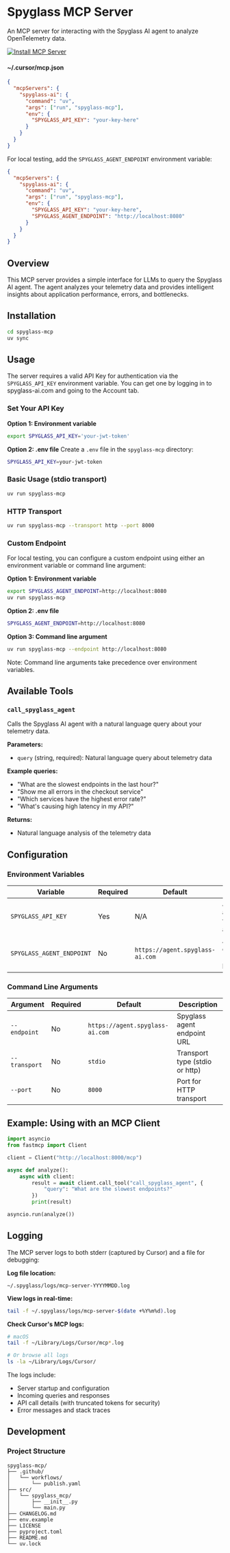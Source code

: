# Spyglass MCP Server

An MCP server for interacting with the Spyglass AI agent to analyze OpenTelemetry data.

[![Install MCP Server](https://cursor.com/deeplink/mcp-install-dark.svg)](cursor://anysphere.cursor-deeplink/mcp/install?name=spyglass-AI&config=eyJlbnYiOnsiU1BZR0xBU1NfQVBJX0tFWSI6InlvdXIta2V5LWhlcmUifSwiY29tbWFuZCI6InV2IHJ1biBzcHlnbGFzcy1tY3AifQ%3D%3D)

#### ~/.cursor/mcp.json
```json
{
  "mcpServers": {
    "spyglass-ai": {
      "command": "uv",
      "args": ["run", "spyglass-mcp"],
      "env": {
        "SPYGLASS_API_KEY": "your-key-here"
      }
    }
  }
}
```

For local testing, add the `SPYGLASS_AGENT_ENDPOINT` environment variable:
```json
{
  "mcpServers": {
    "spyglass-ai": {
      "command": "uv",
      "args": ["run", "spyglass-mcp"],
      "env": {
        "SPYGLASS_API_KEY": "your-key-here",
        "SPYGLASS_AGENT_ENDPOINT": "http://localhost:8080"
      }
    }
  }
}
```

## Overview

This MCP server provides a simple interface for LLMs to query the Spyglass AI agent. The agent analyzes your telemetry data and provides intelligent insights about application performance, errors, and bottlenecks.

## Installation

```bash
cd spyglass-mcp
uv sync
```

## Usage

The server requires a valid API Key for authentication via the `SPYGLASS_API_KEY` environment variable. You can get one by logging in to spyglass-ai.com and going to the Account tab.

### Set Your API Key

**Option 1: Environment variable**
```bash
export SPYGLASS_API_KEY='your-jwt-token'
```

**Option 2: .env file**
Create a `.env` file in the `spyglass-mcp` directory:
```bash
SPYGLASS_API_KEY=your-jwt-token
```

### Basic Usage (stdio transport)

```bash
uv run spyglass-mcp
```

### HTTP Transport

```bash
uv run spyglass-mcp --transport http --port 8000
```

### Custom Endpoint

For local testing, you can configure a custom endpoint using either an environment variable or command line argument:

**Option 1: Environment variable**
```bash
export SPYGLASS_AGENT_ENDPOINT=http://localhost:8080
uv run spyglass-mcp
```

**Option 2: .env file**
```bash
SPYGLASS_AGENT_ENDPOINT=http://localhost:8080
```

**Option 3: Command line argument**
```bash
uv run spyglass-mcp --endpoint http://localhost:8080
```

Note: Command line arguments take precedence over environment variables.

## Available Tools

### `call_spyglass_agent`

Calls the Spyglass AI agent with a natural language query about your telemetry data.

**Parameters:**
- `query` (string, required): Natural language query about telemetry data

**Example queries:**
- "What are the slowest endpoints in the last hour?"
- "Show me all errors in the checkout service"
- "Which services have the highest error rate?"
- "What's causing high latency in my API?"

**Returns:**
- Natural language analysis of the telemetry data


## Configuration

### Environment Variables

| Variable | Required | Default | Description |
|----------|----------|---------|-------------|
| `SPYGLASS_API_KEY` | Yes | N/A | API Key for authentication with Spyglass agent |
| `SPYGLASS_AGENT_ENDPOINT` | No | `https://agent.spyglass-ai.com` | Agent endpoint URL (useful for local testing) |

### Command Line Arguments

| Argument | Required | Default | Description |
|----------|----------|---------|-------------|
| `--endpoint` | No | `https://agent.spyglass-ai.com` | Spyglass agent endpoint URL |
| `--transport` | No | `stdio` | Transport type (stdio or http) |
| `--port` | No | `8000` | Port for HTTP transport |

## Example: Using with an MCP Client

```python
import asyncio
from fastmcp import Client

client = Client("http://localhost:8000/mcp")

async def analyze():
    async with client:
        result = await client.call_tool("call_spyglass_agent", {
            "query": "What are the slowest endpoints?"
        })
        print(result)

asyncio.run(analyze())
```

## Logging

The MCP server logs to both stderr (captured by Cursor) and a file for debugging:

**Log file location:**
```
~/.spyglass/logs/mcp-server-YYYYMMDD.log
```

**View logs in real-time:**
```bash
tail -f ~/.spyglass/logs/mcp-server-$(date +%Y%m%d).log
```

**Check Cursor's MCP logs:**
```bash
# macOS
tail -f ~/Library/Logs/Cursor/mcp*.log

# Or browse all logs
ls -la ~/Library/Logs/Cursor/
```

The logs include:
- Server startup and configuration
- Incoming queries and responses
- API call details (with truncated tokens for security)
- Error messages and stack traces

## Development

### Project Structure

```
spyglass-mcp/
├── .github/
│   └── workflows/
│       └── publish.yaml
├── src/
│   └── spyglass_mcp/
│       ├── __init__.py
│       └── main.py
├── CHANGELOG.md
├── env.example
├── LICENSE
├── pyproject.toml
├── README.md
└── uv.lock
```
